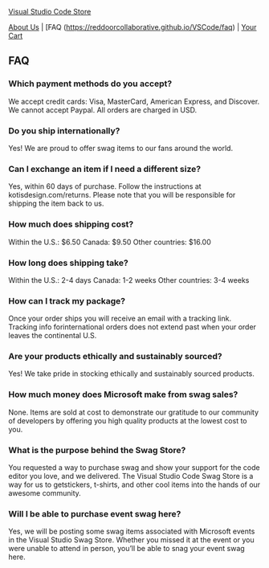 [Visual Studio Code Store](https://stores.kotisdesign.com/vscode)

[About Us](https://reddoorcollaborative.github.io/VSCode/about-us) | [FAQ (https://reddoorcollaborative.github.io/VSCode/faq) | [Your Cart](https://stores.kotisdesign.com/cart)

## FAQ 

### Which payment methods do you accept?

We accept credit cards: Visa, MasterCard, American Express, and Discover. We cannot accept Paypal. All orders are charged in USD.

### Do you ship internationally?
Yes! We are proud to offer swag items to our fans around the world.

### Can I exchange an item if I need a different size?
Yes, within 60 days of purchase. Follow the instructions at kotisdesign.com/returns. Please note that you will be responsible for shipping the item back to us.

### How much does shipping cost?
Within the U.S.: $6.50
Canada: $9.50
Other countries: $16.00

### How long does shipping take?
Within the U.S.: 2-4 days
Canada: 1-2 weeks
Other countries: 3-4 weeks

### How can I track my package?
Once your order ships you will receive an email with a tracking link. Tracking info forinternational orders does not extend past when your order leaves the continental U.S.

### Are your products ethically and sustainably sourced?
Yes! We take pride in stocking ethically and sustainably sourced products.

### How much money does Microsoft make from swag sales?
None. Items are sold at cost to demonstrate our gratitude to our community of developers by offering you high quality products at the lowest cost to you.

### What is the purpose behind the Swag Store?
You requested a way to purchase swag and show your support for the code editor you love, and we delivered. The Visual Studio Code Swag Store is a way for us to getstickers, t-shirts, and other cool items into the hands of our awesome community.

### Will I be able to purchase event swag here?
Yes, we will be posting some swag items associated with Microsoft events in the Visual Studio Swag Store. Whether you missed it at the event or you were unable to attend in person, you’ll be able to snag your event swag here.
